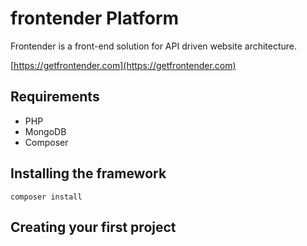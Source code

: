 # frontender Platform

Frontender is a front-end solution for API driven website architecture.

[https://getfrontender.com](https://getfrontender.com)

## Requirements
- PHP
- MongoDB
- Composer

## Installing the framework
```
composer install
```

## Creating your first project

